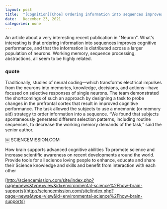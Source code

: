 ```yaml
---
layout: post
title:  "[Cognition][Choe] Ordering information into sequences improves cognitive performance"
date:   December 23, 2021
categories: none
---
```


An article about a very interesting recent publication in "Neuron". What's interesting is that ordering information into sequences improves cognitive performance, and that the information is distributed across a larger population of neurons. Working memory, sequence processing, abstractions, all seem to be highly related. 


### quote 

Traditionally, studies of neural coding—which transforms electrical impulses from the neurons into memories, knowledge, decisions, and actions—have focused on selective responses of single neurons. The team demonstrated the shortcomings of such an approach by designing a task to probe changes in the prefrontal cortex that result in improved cognitive performance. The task allowed the subjects to use a mnemonic (or memory aid) strategy to order information into a sequence.
“We found that subjects spontaneously generated different selection patterns, including routine sequences, to decrease the working memory demands of the task,” said the senior author.


￼
SCIENCEMISSION.COM

How brain supports advanced cognitive abilities
To promote science and increase scientific awareness on recent developments around the world. Provide tools for all science loving people to enhance, educate and share their Science knowledge and skills and benefit from interaction with each other


[http://sciencemission.com/site/index.php?page=news&type=view&id=environmental-science%2Fhow-brain-supports](http://sciencemission.com/site/index.php?page=news&type=view&id=environmental-science%2Fhow-brain-supports)

 

